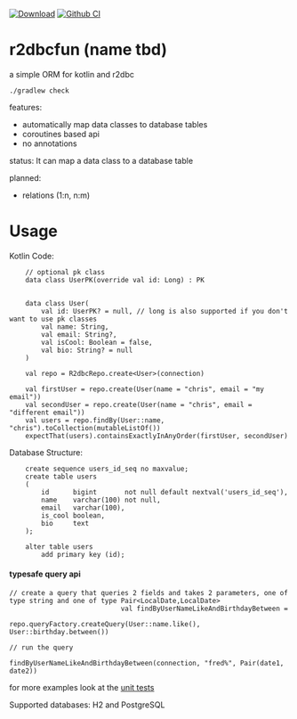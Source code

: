 [![Download](https://api.bintray.com/packages/christophsturm/maven/r2dbcfun/images/download.svg)](https://bintray.com/christophsturm/maven/r2dbcfun/_latestVersion)
[![Github CI](https://github.com/christophsturm/r2dbcfun/workflows/CI/badge.svg)](https://github.com/christophsturm/r2dbcfun/actions)

# r2dbcfun (name tbd)
a simple ORM for kotlin and r2dbc

`./gradlew check` 

features:
* automatically map data classes to database tables
* coroutines based api
* no annotations

status:
It can map a data class to a database table 

planned: 
* relations (1:n, n:m)

# Usage
Kotlin Code:
```
    // optional pk class
    data class UserPK(override val id: Long) : PK
    
    
    data class User(
        val id: UserPK? = null, // long is also supported if you don't want to use pk classes
        val name: String,
        val email: String?,
        val isCool: Boolean = false,
        val bio: String? = null
    )

    val repo = R2dbcRepo.create<User>(connection)

    val firstUser = repo.create(User(name = "chris", email = "my email"))
    val secondUser = repo.create(User(name = "chris", email = "different email"))
    val users = repo.findBy(User::name, "chris").toCollection(mutableListOf())
    expectThat(users).containsExactlyInAnyOrder(firstUser, secondUser)
```

Database Structure:
```
    create sequence users_id_seq no maxvalue;
    create table users
    (
        id      bigint       not null default nextval('users_id_seq'),
        name    varchar(100) not null,
        email   varchar(100),
        is_cool boolean,
        bio     text
    );
    
    alter table users
        add primary key (id);
```

#### typesafe query api
```
// create a query that queries 2 fields and takes 2 parameters, one of type string and one of type Pair<LocalDate,LocalDate>
                            val findByUserNameLikeAndBirthdayBetween =
                                repo.queryFactory.createQuery(User::name.like(), User::birthday.between())

// run the query
                                findByUserNameLikeAndBirthdayBetween(connection, "fred%", Pair(date1, date2))
```
for more examples look at the [unit tests](src/test/kotlin/r2dbcfun/R2dbcRepoTest.kt)

Supported databases: H2 and PostgreSQL
